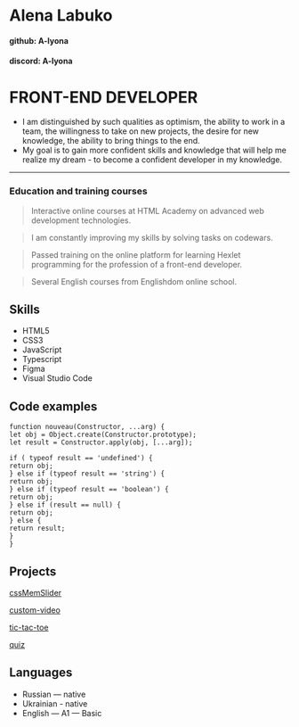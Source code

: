 # Alena Labuko
#### github: A-lyona
#### discord: A-lyona

# FRONT-END DEVELOPER
*  I am distinguished by such qualities as optimism, the ability to work in a team, the willingness to take on new projects,
the desire for new knowledge, the ability to bring things to the end.
* My goal is to gain more confident skills and knowledge that will help me realize my dream - to become a confident developer in my knowledge.
***
### Education and training courses

> Interactive online courses at HTML Academy on advanced web development technologies.

> I am constantly improving my skills by solving tasks on codewars.

> Passed training on the online platform for learning Hexlet programming for the profession of a front-end developer.

> Several English courses from Englishdom online school.

## Skills

* HTML5
* CSS3
* JavaScript
* Typescript
* Figma
* Visual Studio Code

## Code examples

```
function nouveau(Constructor, ...arg) {
let obj = Object.create(Constructor.prototype);
let result = Constructor.apply(obj, [...arg]);

if ( typeof result == 'undefined') {
return obj;
} else if (typeof result == 'string') {
return obj;
} else if (typeof result == 'boolean') {
return obj;
} else if (result == null) {
return obj;
} else {
return result;
}
}
```
## Projects

[cssMemSlider](https://a-lyona.github.io/A-lyona/cssMemSlider/index.html)

[custom-video](https://a-lyona.github.io/A-lyona/custom-video/index.html)

[tic-tac-toe](https://a-lyona.github.io/A-lyona/tic-tac-toe/index.html)

[quiz](https://a-lyona.github.io/A-lyona/quiz/index.html)

## Languages

* Russian — native
* Ukrainian - native
* English — A1 — Basic












